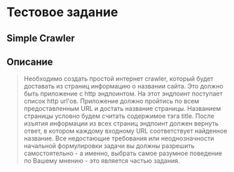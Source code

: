# Тестовое задание
## Simple Crawler

## Описание
> Необходимо создать простой интернет crawler, который будет доставать из страниц информацию о названии сайта. Это должно быть приложение с http эндпоинтом. На этот эндпоинт поступает список http url'ов. Приложение должно пройтись по всем предоставленным URL и достать название страницы. Названием страницы условно будем считать содержимое тэга title. После изъятия информации из всех страниц эндпоинт должен вернуть ответ, в котором каждому входному URL соответствует найденное название. 
  Все недостающие требования или неоднозначности начальной формулировки задачи вы должны разрешить самостоятельно - а именно, выбрать самое разумное поведение по Вашему мнению - это является частью задания.

